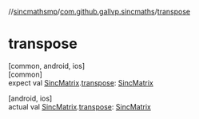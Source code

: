 //[sincmathsmp](../../index.md)/[com.github.gallvp.sincmaths](index.md)/[transpose](transpose.md)

# transpose

[common, android, ios]\
[common]\
expect val [SincMatrix](-sinc-matrix/index.md).[transpose](transpose.md): [SincMatrix](-sinc-matrix/index.md)

[android, ios]\
actual val [SincMatrix](-sinc-matrix/index.md).[transpose](transpose.md): [SincMatrix](-sinc-matrix/index.md)
